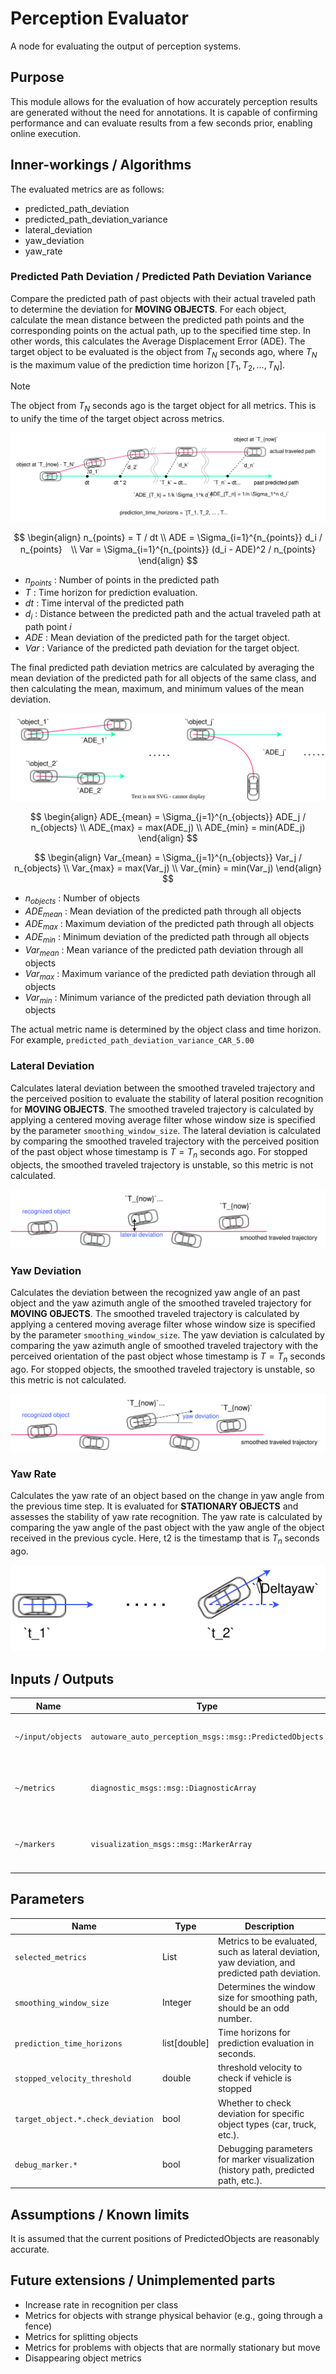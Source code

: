 # Perception Evaluator

A node for evaluating the output of perception systems.

## Purpose

This module allows for the evaluation of how accurately perception results are generated without the need for annotations. It is capable of confirming performance and can evaluate results from a few seconds prior, enabling online execution.

## Inner-workings / Algorithms

The evaluated metrics are as follows:

- predicted_path_deviation
- predicted_path_deviation_variance
- lateral_deviation
- yaw_deviation
- yaw_rate

### Predicted Path Deviation / Predicted Path Deviation Variance

Compare the predicted path of past objects with their actual traveled path to determine the deviation for **MOVING OBJECTS**. For each object, calculate the mean distance between the predicted path points and the corresponding points on the actual path, up to the specified time step. In other words, this calculates the Average Displacement Error (ADE). The target object to be evaluated is the object from $T_N$ seconds ago, where $T_N$ is the maximum value of the prediction time horizon $[T_1, T_2, ..., T_N]$.

> [!NOTE]
> The object from $T_N$ seconds ago is the target object for all metrics. This is to unify the time of the target object across metrics.

![path_deviation_each_object](./images/path_deviation_each_object.drawio.svg)

$$
\begin{align}
n_{points} = T / dt \\
ADE = \Sigma_{i=1}^{n_{points}} d_i / n_{points}　\\
Var = \Sigma_{i=1}^{n_{points}} (d_i - ADE)^2 / n_{points}
\end{align}
$$

- $n_{points}$ : Number of points in the predicted path
- $T$ : Time horizon for prediction evaluation.
- $dt$ : Time interval of the predicted path
- $d_i$ : Distance between the predicted path and the actual traveled path at path point $i$
- $ADE$ : Mean deviation of the predicted path for the target object.
- $Var$ : Variance of the predicted path deviation for the target object.

The final predicted path deviation metrics are calculated by averaging the mean deviation of the predicted path for all objects of the same class, and then calculating the mean, maximum, and minimum values of the mean deviation.

![path_deviation](./images/path_deviation.drawio.svg)

$$
\begin{align}
ADE_{mean} = \Sigma_{j=1}^{n_{objects}} ADE_j / n_{objects} \\
ADE_{max} = max(ADE_j) \\
ADE_{min} = min(ADE_j)
\end{align}
$$

$$
\begin{align}
Var_{mean} = \Sigma_{j=1}^{n_{objects}} Var_j / n_{objects} \\
Var_{max} = max(Var_j) \\
Var_{min} = min(Var_j)
\end{align}
$$

- $n_{objects}$ : Number of objects
- $ADE_{mean}$ : Mean deviation of the predicted path through all objects
- $ADE_{max}$ : Maximum deviation of the predicted path through all objects
- $ADE_{min}$ : Minimum deviation of the predicted path through all objects
- $Var_{mean}$ : Mean variance of the predicted path deviation through all objects
- $Var_{max}$ : Maximum variance of the predicted path deviation through all objects
- $Var_{min}$ : Minimum variance of the predicted path deviation through all objects

The actual metric name is determined by the object class and time horizon. For example, `predicted_path_deviation_variance_CAR_5.00`

### Lateral Deviation

Calculates lateral deviation between the smoothed traveled trajectory and the perceived position to evaluate the stability of lateral position recognition for **MOVING OBJECTS**. The smoothed traveled trajectory is calculated by applying a centered moving average filter whose window size is specified by the parameter `smoothing_window_size`. The lateral deviation is calculated by comparing the smoothed traveled trajectory with the perceived position of the past object whose timestamp is $T=T_n$ seconds ago. For stopped objects, the smoothed traveled trajectory is unstable, so this metric is not calculated.

![lateral_deviation](./images/lateral_deviation.drawio.svg)

### Yaw Deviation

Calculates the deviation between the recognized yaw angle of an past object and the yaw azimuth angle of the smoothed traveled trajectory for **MOVING OBJECTS**. The smoothed traveled trajectory is calculated by applying a centered moving average filter whose window size is specified by the parameter `smoothing_window_size`. The yaw deviation is calculated by comparing the yaw azimuth angle of smoothed traveled trajectory with the perceived orientation of the past object whose timestamp is $T=T_n$ seconds ago.
For stopped objects, the smoothed traveled trajectory is unstable, so this metric is not calculated.

![yaw_deviation](./images/yaw_deviation.drawio.svg)

### Yaw Rate

Calculates the yaw rate of an object based on the change in yaw angle from the previous time step. It is evaluated for **STATIONARY OBJECTS** and assesses the stability of yaw rate recognition. The yaw rate is calculated by comparing the yaw angle of the past object with the yaw angle of the object received in the previous cycle. Here, t2 is the timestamp that is $T_n$ seconds ago.

![yaw_rate](./images/yaw_rate.drawio.svg)

## Inputs / Outputs

| Name              | Type                                                   | Description                                       |
| ----------------- | ------------------------------------------------------ | ------------------------------------------------- |
| `~/input/objects` | `autoware_auto_perception_msgs::msg::PredictedObjects` | The predicted objects to evaluate.                |
| `~/metrics`       | `diagnostic_msgs::msg::DiagnosticArray`                | Diagnostic information about perception accuracy. |
| `~/markers`       | `visualization_msgs::msg::MarkerArray`                 | Visual markers for debugging and visualization.   |

## Parameters

| Name                              | Type         | Description                                                                                      |
| --------------------------------- | ------------ | ------------------------------------------------------------------------------------------------ |
| `selected_metrics`                | List         | Metrics to be evaluated, such as lateral deviation, yaw deviation, and predicted path deviation. |
| `smoothing_window_size`           | Integer      | Determines the window size for smoothing path, should be an odd number.                          |
| `prediction_time_horizons`        | list[double] | Time horizons for prediction evaluation in seconds.                                              |
| `stopped_velocity_threshold`      | double       | threshold velocity to check if vehicle is stopped                                                |
| `target_object.*.check_deviation` | bool         | Whether to check deviation for specific object types (car, truck, etc.).                         |
| `debug_marker.*`                  | bool         | Debugging parameters for marker visualization (history path, predicted path, etc.).              |

## Assumptions / Known limits

It is assumed that the current positions of PredictedObjects are reasonably accurate.

## Future extensions / Unimplemented parts

- Increase rate in recognition per class
- Metrics for objects with strange physical behavior (e.g., going through a fence)
- Metrics for splitting objects
- Metrics for problems with objects that are normally stationary but move
- Disappearing object metrics
